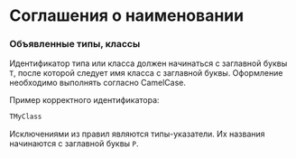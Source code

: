 # Соглашения о наименовании

### Объявленные типы, классы

Идентификатор типа или класса должен начинаться с заглавной буквы `Т`, после которой следует имя класса с заглавной буквы. Оформление необходимо выполнять согласно CamelCase.

Пример корректного идентификатора:

```Pascal
TMyClass
```

Исключениями из правил являются типы-указатели. Их названия начинаются с заглавной буквы `P`.

